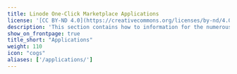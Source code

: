 ```yaml
---
title: Linode One-Click Marketplace Applications
license: '[CC BY-ND 4.0](https://creativecommons.org/licenses/by-nd/4.0)'
description: 'This section contains how to information for the numerous Marketplace Apps available to Linode customers.'
show_on_frontpage: true
title_short: "Applications"
weight: 110
icon: "cogs"
aliases: ['/applications/']
---
```


